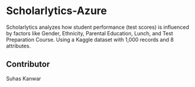 # Scholarlytics-Azure
Scholarlytics analyzes how student performance (test scores) is influenced by factors like Gender, Ethnicity, Parental Education, Lunch, and Test Preparation Course. Using a Kaggle dataset with 1,000 records and 8 attributes.

## Contributor
Suhas Kanwar
